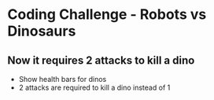 # Coding Challenge - Robots vs Dinosaurs

## Now it requires 2 attacks to kill a dino

- Show health bars for dinos
- 2 attacks are required to kill a dino instead of 1
